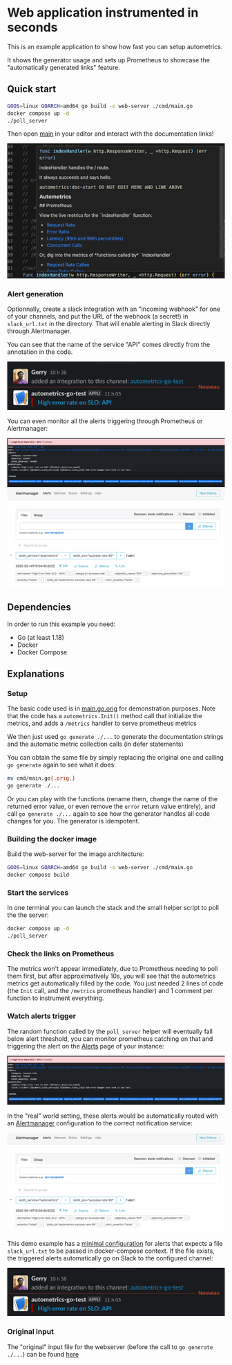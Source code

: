 # Web application instrumented in seconds

This is an example application to show how fast you can setup autometrics.

It shows the generator usage and sets up Prometheus to showcase the
"automatically generated links" feature.

## Quick start

``` sh
GOOS=linux GOARCH=amd64 go build -o web-server ./cmd/main.go
docker compose up -d
./poll_server
```

Then open [main](./cmd/main.go) in your editor and interact with the documentation links!

![Documentation comments of instrumented function is augmented with links](../../assets/codium-screenshot-example.png)

### Alert generation

Optionnally, create a slack integration with an "incoming webhook" for one of
your channels, and put the URL of the webhook (a secret!) in `slack_url.txt` in
the directory. That will enable alerting in Slack directly through Alertmanager.

You can see that the name of the service "API" comes directly from the annotation in the code.

![a Slack bot is posting an alert directly in the channel](../../assets/slack-alert-example.png)

You can even monitor all the alerts triggering through Prometheus or Alertmanager:

![Prometheus alerts dashboard showing the alerts firing](../../assets/prometheus-alert-example.png)
![Alertmanager alerts dashboard showing the alerts firing](../../assets/alertmanager-alert-example.png)

## Dependencies

In order to run this example you need:

- Go (at least 1.18)
- Docker
- Docker Compose

## Explanations

### Setup

The basic code used is in [main.go.orig](./cmd/main.go.orig) for demonstration purposes.
Note that the code has a `autometrics.Init()` method call that initialize the metrics, and
adds a `/metrics` handler to serve prometheus metrics

We then just used `go generate ./...` to generate the documentation strings and the
automatic metric collection calls (in defer statements)

You can obtain the same file by simply replacing the original one and calling
`go generate` again to see what it does:

``` sh
mv cmd/main.go{.orig,}
go generate ./...
```

Or you can play with the functions (rename them, change the name of the returned
error value, or even remove the `error` return value entirely), and call 
`go generate ./...` again to see how the generator handles all code changes for you.
The generator is idempotent.

### Building the docker image

Build the web-server for the image architecture:

```sh
GOOS=linux GOARCH=amd64 go build -o web-server ./cmd/main.go
docker compose build
```

### Start the services

In one terminal you can launch the stack and the small helper script to poll the the server:

```sh
docker compose up -d
./poll_server
```

### Check the links on Prometheus

The metrics won't appear immediately, due to Prometheus needing to poll them first, but after
approximatively 10s, you will see that the autometrics metrics get automatically filled by
the code. You just needed 2 lines of code (the `Init` call, and the `/metrics` prometheus handler)
and 1 comment per function to instrument everything.

### Watch alerts trigger

The random function called by the `poll_server` helper will eventually fall
below alert threshold, you can monitor prometheus catching on that and
triggering the alert on the [Alerts](http://localhost:9090/alerts) page of your
instance:

![Prometheus alerts dashboard showing the alerts firing](../../assets/prometheus-alert-example.png)

In the "real" world setting, these alerts would be automatically routed with an
[Alertmanager](https://prometheus.io/docs/alerting/latest/alertmanager/)
configuration to the correct notification service:

![Alertmanager alerts dashboard showing the alerts firing](../../assets/alertmanager-alert-example.png)

This demo example has a 
[minimal configuration](../../configs/alertmanager.yml) for alerts that expects
a file `slack_url.txt` to be passed in docker-compose context. If the file
exists, the triggered alerts automatically go on Slack to the configured channel:

![a Slack bot is posting an alert directly in the channel](../../assets/slack-alert-example.png)

### Original input

The "original" input file for the webserver (before the call to `go generate ./...`) can
be found [here](./cmd/main.go.orig)
